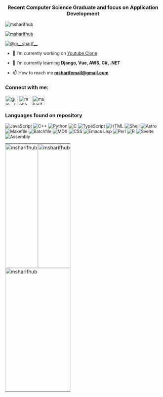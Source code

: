<div>

<h3 align="center">Recent Computer Science Graduate and focus on Application Development</h3>

<p align="left"> <img src="https://komarev.com/ghpvc/?username=msharifhub&label=Profile%20views&color=0e75b6&style=flat" alt="msharifhub" /> </p>

<p align="left"> <a href="https://github.com/ryo-ma/github-profile-trophy"><img src="https://github-profile-trophy.vercel.app/?username=msharifhub" alt="msharifhub" /></a> </p>

<p align="left"> <a href="https://twitter.com/@m__sharif__" target="blank"><img src="https://img.shields.io/twitter/follow/@m__sharif__?logo=twitter&style=for-the-badge" alt="@m__sharif__" /></a> </p>

- 🔭 I’m currently working on [Youtube Clone](https://github.com/mSharifHub/youtubeClone)

- 🌱 I’m currently learning **Django, Vue, AWS, C#, .NET**

- 📫 How to reach me **msharifemail@gmail.com**

<h3 align="left">Connect with me:</h3>
<p align="left">
<a href="https://twitter.com/@m__sharif__" target="blank"><img align="center" src="https://raw.githubusercontent.com/rahuldkjain/github-profile-readme-generator/master/src/images/icons/Social/twitter.svg" alt="@m__sharif__" height="30" width="40" /></a>
<a href="https://linkedin.com/in/mohamed sharif" target="blank"><img align="center" src="https://raw.githubusercontent.com/rahuldkjain/github-profile-readme-generator/master/src/images/icons/Social/linked-in-alt.svg" alt="mohamed sharif" height="30" width="40" /></a>
<a href="https://www.leetcode.com/msharif_89" target="blank"><img align="center" src="https://raw.githubusercontent.com/rahuldkjain/github-profile-readme-generator/master/src/images/icons/Social/leet-code.svg" alt="msharif_89" height="30" width="40" /></a>
</p>


<h3>Languages found on repository</h3>
<p align="left">
  <img src="https://img.shields.io/badge/JavaScript-blue" alt="JavaScript" />
  <img src="https://img.shields.io/badge/C++-blue" alt="C++" />
  <img src="https://img.shields.io/badge/Python-blue" alt="Python" />
  <img src="https://img.shields.io/badge/C-blue" alt="C" />
  <img src="https://img.shields.io/badge/TypeScript-blue" alt="TypeScript" />
  <img src="https://img.shields.io/badge/HTML-blue" alt="HTML" />
  <img src="https://img.shields.io/badge/Shell-blue" alt="Shell" />
  <img src="https://img.shields.io/badge/Astro-blue" alt="Astro" />
  <img src="https://img.shields.io/badge/Makefile-blue" alt="Makefile" />
  <img src="https://img.shields.io/badge/Batchfile-blue" alt="Batchfile" />
  <img src="https://img.shields.io/badge/MDX-blue" alt="MDX" />
  <img src="https://img.shields.io/badge/CSS-blue" alt="CSS" />
  <img src="https://img.shields.io/badge/Emacs%20Lisp-blue" alt="Emacs Lisp" />
  <img src="https://img.shields.io/badge/Perl-blue" alt="Perl" />
  <img src="https://img.shields.io/badge/R-blue" alt="R" />
  <img src="https://img.shields.io/badge/Svelte-blue" alt="Svelte" />
  <img src="https://img.shields.io/badge/Assembly-blue" alt="Assembly" />
</p>
<div style="width:100vw; height:100vh; display:flex; align-items:center; justify-content:center;">
  <table style="width:100%; height:100%; border-collapse: collapse; table-layout: fixed;">
    <tr style="height:50%;">
      <td style="width:50%; height:100%; padding:0;">
        <img src="https://github-readme-stats.vercel.app/api/top-langs?username=msharifhub&show_icons=true&locale=en&layout=compact&theme=dracula" alt="msharifhub" style="width:100%; height:400px; object-fit:cover;" />
      </td>
      <td style="width:50%; height:100%; padding:0;">
        <img src="https://github-readme-stats.vercel.app/api?username=msharifhub&show_icons=true&locale=en&theme=dracula" alt="msharifhub" style="width:100%; height:400px; object-fit:cover;" />
      </td>
    </tr>
    <tr style="height:50%;">
      <td colspan="2" style="width:100%; height:400px; padding:0;">
        <img src="https://github-readme-streak-stats.herokuapp.com/?user=msharifhub&theme=dracula" alt="msharifhub" style="width:100%; height:100%; object-fit:cover;" />
      </td>
    </tr>
  </table>
</div>



</div>
